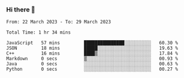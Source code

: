 ### Hi there 👋

<!--
**wangsy503/wangsy503** is a ✨ _special_ ✨ repository because its `README.md` (this file) appears on your GitHub profile.

Here are some ideas to get you started:

- 🔭 I’m currently working on ...
- 🌱 I’m currently learning ...
- 👯 I’m looking to collaborate on ...
- 🤔 I’m looking for help with ...
- 💬 Ask me about ...
- 📫 How to reach me: ...
- 😄 Pronouns: ...
- ⚡ Fun fact: ...
-->
<!--START_SECTION:waka-->

```text
From: 22 March 2023 - To: 29 March 2023

Total Time: 1 hr 34 mins

JavaScript   57 mins         ███████████████░░░░░░░░░░   60.30 %
JSON         18 mins         █████░░░░░░░░░░░░░░░░░░░░   19.63 %
C++          16 mins         ████▒░░░░░░░░░░░░░░░░░░░░   17.84 %
Markdown     0 secs          ▒░░░░░░░░░░░░░░░░░░░░░░░░   00.93 %
Java         0 secs          ░░░░░░░░░░░░░░░░░░░░░░░░░   00.63 %
Python       0 secs          ░░░░░░░░░░░░░░░░░░░░░░░░░   00.27 %
```

<!--END_SECTION:waka-->
